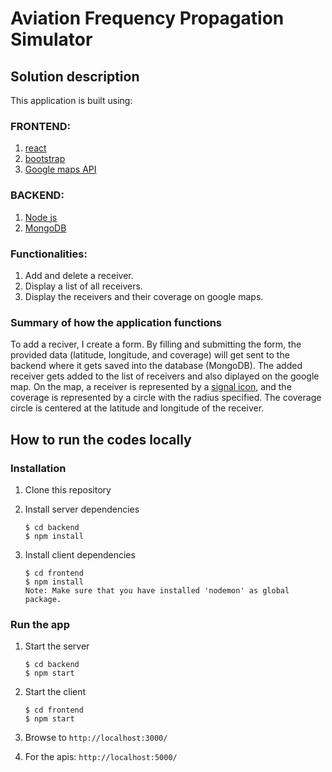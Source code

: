 # Aviation Frequency Propagation Simulator

## Solution description

This application is built using:

### FRONTEND:
 1. [react](https://reactjs.org/docs/getting-started.html) 
 2. [bootstrap](https://www.bing.com/search?q=bootstrap+documentation&qs=n&form=QBRE&sp=-1&pq=bootstra+documentation&sc=8-22&sk=&cvid=99EE175C3F7C4E84895053AE3D03E467) 
 3. [Google maps API](https://www.bing.com/search?q=google+maps+api&qs=n&form=QBRE&sp=-1&pq=&sc=0-0&sk=&cvid=CFA6A224C25A4BB4A143C0D0EEFBB4F6) 

### BACKEND:

1. [Node js](https://nodejs.org/en/docs/)
2. [MongoDB](https://www.mongodb.com/atlas)


### Functionalities:

1. Add and delete a receiver.
2. Display a list of all receivers.
3. Display the receivers and their coverage on google maps.


### Summary of how the application functions
To add a reciver, I create a form. By filling and submitting the form, the provided data (latitude, longitude, and coverage) will get sent to the backend where it gets saved into the database (MongoDB). The added receiver gets added to the list of receivers and also diplayed on the google map. On the map, a receiver is represented by a [signal icon](https://www.bing.com/images/search?view=detailV2&ccid=G2ObvHXO&id=2B6464208FB4D7BC6E4B8DC3E93E3E9622DF2182&thid=OIP.G2ObvHXOE6trXvQlPRvMbwHaHZ&mediaurl=https%3a%2f%2fcdn.onlinewebfonts.com%2fsvg%2fimg_440933.png&cdnurl=https%3a%2f%2fth.bing.com%2fth%2fid%2fR.1b639bbc75ce13ab6b5ef4253d1bcc6f%3frik%3dgiHfIpY%252bPunDjQ%26pid%3dImgRaw%26r%3d0&exph=978&expw=980&q=signal+icon&simid=608039366551471203&FORM=IRPRST&ck=520963241A3DC6CA9383009308A348E1&selectedIndex=0&ajaxhist=0&ajaxserp=0), and the coverage is represented by a circle with the radius specified. The coverage circle is centered at the latitude and longitude of the receiver.

## How to run the codes locally


### Installation

1. Clone this repository

2. Install server dependencies
    ```
    $ cd backend
    $ npm install
    ```

3. Install client dependencies
    ```
    $ cd frontend
    $ npm install
    Note: Make sure that you have installed 'nodemon' as global package.
    ```

### Run the app

1. Start the server
    ```
    $ cd backend
    $ npm start
    ```

2. Start the client
    ```
    $ cd frontend
    $ npm start
    ```

3. Browse to `http://localhost:3000/`
4. For the apis: `http://localhost:5000/`





